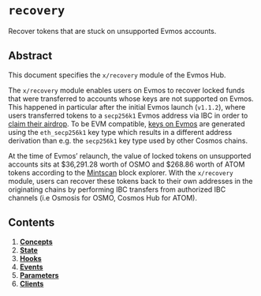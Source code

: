 <!--
order: 0
title: "Recovery Overview"
parent:
  title: "recovery"
-->

# `recovery`

Recover tokens that are stuck on unsupported Evmos accounts.

## Abstract

This document specifies the  `x/recovery` module of the Evmos Hub.

The `x/recovery` module enables users on Evmos to recover locked funds that were transferred to accounts whose keys are not supported on Evmos. This happened in particular after the initial Evmos launch (`v1.1.2`), where users transferred tokens to a `secp256k1` Evmos address via IBC in order to [claim their airdrop](https://evmos.dev/modules/claims/). To be EVM compatible, [keys on Evmos](https://evmos.dev/technical_concepts/accounts.html#evmos-accounts) are generated using the `eth_secp256k1` key type which results in a different address derivation than e.g. the `secp256k1` key type used by other Cosmos chains.

At the time of Evmos’ relaunch, the value of locked tokens on unsupported accounts sits at $36,291.28 worth of OSMO and $268.86 worth of ATOM tokens according to the [Mintscan](https://www.mintscan.io/evmos/assets) block explorer. With the `x/recovery` module, users can recover these tokens back to their own addresses in the originating chains by performing IBC transfers from authorized IBC channels (i.e Osmosis for OSMO, Cosmos Hub for ATOM).

## Contents

1. **[Concepts](01_concepts.md)**
2. **[State](02_state.md)**
3. **[Hooks](03_hooks.md)**
4. **[Events](04_events.md)**
5. **[Parameters](05_parameters.md)**
6. **[Clients](06_clients.md)**
